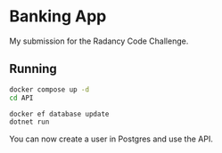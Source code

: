 # Banking App
My submission for the Radancy Code Challenge.

## Running 

```sh
docker compose up -d
cd API

docker ef database update
dotnet run
```

You can now create a user in Postgres and use the API.